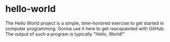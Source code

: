 # hello-world
The Hello World project is a simple, time-honored exercise to get started in computer programming. Gonna use it here to get reacquainted with GitHub.
The output of such a program is typically "Hello, World!"
